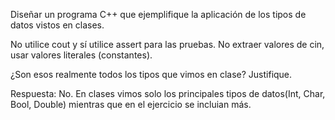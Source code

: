 Diseñar un programa C++ que ejemplifique la aplicación de los tipos de datos
vistos en clases.

No utilice cout y sí utilice assert para las pruebas.
No extraer valores de cin, usar valores literales (constantes).

¿Son esos realmente todos los tipos que vimos en clase?
Justifique.

Respuesta: No. En clases vimos solo los principales tipos de datos(Int, Char, Bool, Double) mientras que en el ejercicio se incluian más.
